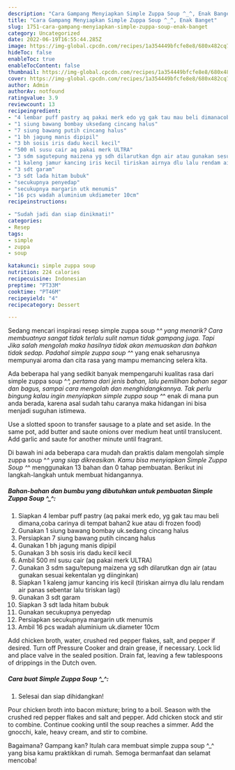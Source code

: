 ```yaml
---
description: "Cara Gampang Menyiapkan Simple Zuppa Soup ^_^, Enak Banget"
title: "Cara Gampang Menyiapkan Simple Zuppa Soup ^_^, Enak Banget"
slug: 1751-cara-gampang-menyiapkan-simple-zuppa-soup-enak-banget
category: Uncategorized
date: 2022-06-19T16:55:44.285Z
image: https://img-global.cpcdn.com/recipes/1a354449bfcfe8e8/680x482cq70/simple-zuppa-soup-_-foto-resep-utama.jpg
hideToc: false
enableToc: true
enableTocContent: false
thumbnail: https://img-global.cpcdn.com/recipes/1a354449bfcfe8e8/680x482cq70/simple-zuppa-soup-_-foto-resep-utama.jpg
cover: https://img-global.cpcdn.com/recipes/1a354449bfcfe8e8/680x482cq70/simple-zuppa-soup-_-foto-resep-utama.jpg
author: Admin
authorAv: notfound
ratingvalue: 3.9
reviewcount: 13
recipeingredient:
- "4 lembar puff pastry aq pakai merk edo yg gak tau mau beli dimanacoba carinya di tempat bahan2 kue atau di frozen food"
- "1 siung bawang bombay uksedang cincang halus"
- "7 siung bawang putih cincang halus"
- "1 bh jagung manis dipipil"
- "3 bh sosis iris dadu kecil kecil"
- "500 ml susu cair aq pakai merk ULTRA"
- "3 sdm sagutepung maizena yg sdh dilarutkan dgn air atau gunakan sesuai kekentalan yg diinginkan"
- "1 kaleng jamur kancing iris kecil tiriskan airnya dlu lalu rendam air panas sebentar lalu tiriskan lagi"
- "3 sdt garam"
- "3 sdt lada hitam bubuk"
- "secukupnya penyedap"
- "secukupnya margarin utk menumis"
- "16 pcs wadah aluminium ukdiameter 10cm"
recipeinstructions:

- "Sudah jadi dan siap dinikmati!"
categories:
- Resep
tags:
- simple
- zuppa
- soup

katakunci: simple zuppa soup 
nutrition: 224 calories
recipecuisine: Indonesian
preptime: "PT33M"
cooktime: "PT46M"
recipeyield: "4"
recipecategory: Dessert

---
```



Sedang mencari inspirasi resep simple zuppa soup ^_^ yang menarik? Cara membuatnya sangat tidak terlalu sulit namun tidak gampang juga. Tapi Jika salah mengolah maka hasilnya tidak akan memuaskan dan bahkan tidak sedap. Padahal simple zuppa soup ^_^ yang enak seharusnya mempunyai aroma dan cita rasa yang mampu memancing selera kita.


Ada beberapa hal yang sedikit banyak mempengaruhi kualitas rasa dari simple zuppa soup ^_^, pertama dari jenis bahan, lalu pemilihan bahan segar dan bagus, sampai cara mengolah dan menghidangkannya. Tak perlu bingung kalau ingin menyiapkan simple zuppa soup ^_^ enak di mana pun anda berada, karena asal sudah tahu caranya maka hidangan ini bisa menjadi suguhan istimewa.

Use a slotted spoon to transfer sausage to a plate and set aside. In the same pot, add butter and saute onions over medium heat until translucent. Add garlic and saute for another minute until fragrant.


Di bawah ini ada beberapa cara mudah dan praktis dalam mengolah simple zuppa soup ^_^ yang siap dikreasikan. Kamu bisa menyiapkan Simple Zuppa Soup ^_^ menggunakan 13 bahan dan 0 tahap pembuatan. Berikut ini langkah-langkah untuk membuat hidangannya.

<!--inarticleads1-->

##### Bahan-bahan dan bumbu yang dibutuhkan untuk pembuatan Simple Zuppa Soup ^_^:

1. Siapkan 4 lembar puff pastry (aq pakai merk edo, yg gak tau mau beli dimana,coba carinya di tempat bahan2 kue atau di frozen food)
1. Gunakan 1 siung bawang bombay uk.sedang cincang halus
1. Persiapkan 7 siung bawang putih cincang halus
1. Gunakan 1 bh jagung manis dipipil
1. Gunakan 3 bh sosis iris dadu kecil kecil
1. Ambil 500 ml susu cair (aq pakai merk ULTRA)
1. Gunakan 3 sdm sagu/tepung maizena yg sdh dilarutkan dgn air (atau gunakan sesuai kekentalan yg diinginkan)
1. Siapkan 1 kaleng jamur kancing iris kecil (tiriskan airnya dlu lalu rendam air panas sebentar lalu tiriskan lagi)
1. Gunakan 3 sdt garam
1. Siapkan 3 sdt lada hitam bubuk
1. Gunakan secukupnya penyedap
1. Persiapkan secukupnya margarin utk menumis
1. Ambil 16 pcs wadah aluminium uk.diameter 10cm


Add chicken broth, water, crushed red pepper flakes, salt, and pepper if desired. Turn off Pressure Cooker and drain grease, if necessary. Lock lid and place valve in the sealed position. Drain fat, leaving a few tablespoons of drippings in the Dutch oven. 

<!--inarticleads2-->

##### Cara buat Simple Zuppa Soup ^_^:


1. Selesai dan siap dihidangkan!

Pour chicken broth into bacon mixture; bring to a boil. Season with the crushed red pepper flakes and salt and pepper. Add chicken stock and stir to combine. Continue cooking until the soup reaches a simmer. Add the gnocchi, kale, heavy cream, and stir to combine. 

Bagaimana? Gampang kan? Itulah cara membuat simple zuppa soup ^_^ yang bisa kamu praktikkan di rumah. Semoga bermanfaat dan selamat mencoba!
